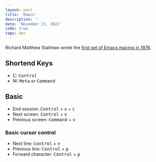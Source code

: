 ```yaml
---
layout: post
title: 'Emacs'
description: ''
date: 'November 21, 2022'
code: true
tags: dev
---
```


Richard Matthew Stallman wrote the [first set of Emacs macros in 1976](https://www.gnu.org/software/emacs/manual/html_mono/efaq.html#Origin-of-the-term-Emacs).

## Shortend Keys

- C: <kbd>Control</kbd>
- M: <kbd>Meta</kbd> or <kbd>Command</kbd>

## Basic

- End session: <kbd>Control</kbd> + <kbd>x</kbd> + <kbd>c</kbd>
- Next screen: <kbd>Control</kbd> + <kbd>v</kbd>
- Previous screen: <kbd>Command</kbd> + <kbd>v</kbd>

### Basic cursor control
- Next line: <kbd>Control</kbd> + <kbd>n</kbd>
- Previous line: <kbd>Control</kbd> + <kbd>p</kbd>
- Forward character: <kbd>Control</kbd> + <kbd>p</kbd>
